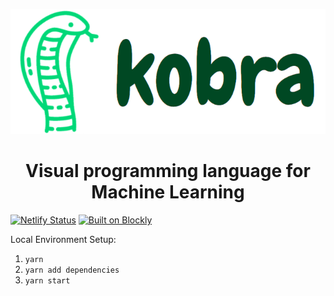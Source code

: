 <p align="center">
  <img width="3.0813253012*2.5" height="200" src="old/assets/readme_logo.png">
  <h1 align="center">Visual programming language for Machine Learning</h1>
</p>

[![Netlify Status](https://api.netlify.com/api/v1/badges/e4c1240b-6c4c-46ba-85b5-c5f61d4354e7/deploy-status)](https://app.netlify.com/sites/kobra/deploys)
[![Built on Blockly](https://tinyurl.com/built-on-blockly)](https://github.com/google/blockly)

Local Environment Setup:

1. `yarn`
2. `yarn add dependencies`
3. `yarn start`
